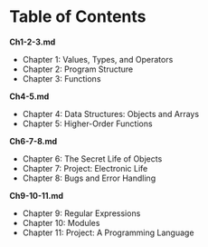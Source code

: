 # Table of Contents

__Ch1-2-3.md__

* Chapter 1: Values, Types, and Operators
* Chapter 2: Program Structure
* Chapter 3: Functions

__Ch4-5.md__

* Chapter 4: Data Structures: Objects and Arrays
* Chapter 5: Higher-Order Functions

__Ch6-7-8.md__

* Chapter 6: The Secret Life of Objects
* Chapter 7: Project: Electronic Life
* Chapter 8: Bugs and Error Handling

__Ch9-10-11.md__

* Chapter 9: Regular Expressions
* Chapter 10: Modules
* Chapter 11: Project: A Programming Language
